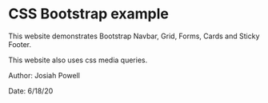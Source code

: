 # CSS Bootstrap example

This website demonstrates Bootstrap Navbar, Grid, Forms, Cards and Sticky Footer.

This website also uses css media queries.



Author: Josiah Powell

Date: 6/18/20